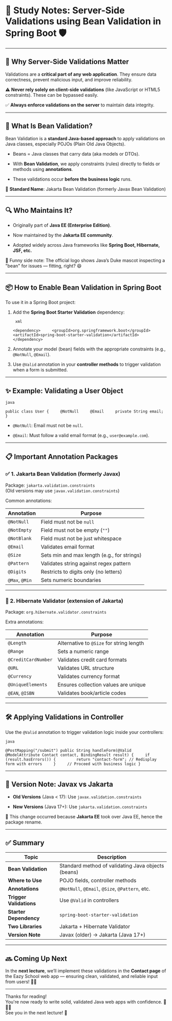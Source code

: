 # 📘 Study Notes: Server-Side Validations using Bean Validation in Spring Boot 🛡️

---

## 🧠 Why Server-Side Validations Matter

Validations are a **critical part of any web application**. They ensure data correctness, prevent malicious input, and improve reliability.

⚠️ **Never rely solely on client-side validations** (like JavaScript or HTML5 constraints). These can be bypassed easily.

✅ **Always enforce validations on the server** to maintain data integrity.

---

## 🌱 What Is Bean Validation?

Bean Validation is a **standard Java-based approach** to apply validations on Java classes, especially POJOs (Plain Old Java Objects).

- Beans = Java classes that carry data (aka models or DTOs).
    
- With **Bean Validation**, we apply constraints (rules) directly to fields or methods using **annotations**.
    
- These validations occur **before the business logic** runs.
    

📌 **Standard Name**: Jakarta Bean Validation (formerly Javax Bean Validation)

---

## 🔍 Who Maintains It?

- Originally part of **Java EE (Enterprise Edition)**.
    
- Now maintained by the **Jakarta EE community**.
    
- Adopted widely across Java frameworks like **Spring Boot, Hibernate, JSF, etc.**
    

👀 Funny side note: The official logo shows Java’s Duke mascot inspecting a "bean" for issues — fitting, right? 😄

---

## 📦 How to Enable Bean Validation in Spring Boot

To use it in a Spring Boot project:

1. Add the **Spring Boot Starter Validation** dependency:
    

		xml

	`<dependency>     <groupId>org.springframework.boot</groupId>     <artifactId>spring-boot-starter-validation</artifactId> </dependency>`

2. Annotate your model (bean) fields with the appropriate constraints (e.g., `@NotNull`, `@Email`).
    
3. Use `@Valid` annotation in your **controller methods** to trigger validation when a form is submitted.
    

---

## ✨ Example: Validating a User Object

	java

	public class User {     @NotNull     @Email     private String email; }

- `@NotNull`: Email must not be `null`.
    
- `@Email`: Must follow a valid email format (e.g., `user@example.com`).
    

---

## 📋 Important Annotation Packages

### ✅ 1. Jakarta Bean Validation (formerly Javax)

Package: `jakarta.validation.constraints`  
(Old versions may use `javax.validation.constraints`)

Common annotations:

|Annotation|Purpose|
|---|---|
|`@NotNull`|Field must not be `null`|
|`@NotEmpty`|Field must not be empty (`""`)|
|`@NotBlank`|Field must not be just whitespace|
|`@Email`|Validates email format|
|`@Size`|Sets min and max length (e.g., for strings)|
|`@Pattern`|Validates string against regex pattern|
|`@Digits`|Restricts to digits only (no letters)|
|`@Max`, `@Min`|Sets numeric boundaries|

---

### 🔧 2. Hibernate Validator (extension of Jakarta)

Package: `org.hibernate.validator.constraints`

Extra annotations:

|Annotation|Purpose|
|---|---|
|`@Length`|Alternative to `@Size` for string length|
|`@Range`|Sets a numeric range|
|`@CreditCardNumber`|Validates credit card formats|
|`@URL`|Validates URL structure|
|`@Currency`|Validates currency format|
|`@UniqueElements`|Ensures collection values are unique|
|`@EAN`, `@ISBN`|Validates book/article codes|

---

## 🛠 Applying Validations in Controller

Use the `@Valid` annotation to trigger validation logic inside your controllers:

	java

	@PostMapping("/submit") public String handleForm(@Valid @ModelAttribute Contact contact, BindingResult result) {     if (result.hasErrors()) {         return "contact-form"; // Redisplay form with errors     }     // Proceed with business logic }

---

## 📅 Version Note: Javax vs Jakarta

- **Old Versions** (Java < 17): Use `javax.validation.constraints`
    
- **New Versions** (Java 17+): Use `jakarta.validation.constraints`
    

🔁 This change occurred because **Jakarta EE** took over Java EE, hence the package rename.

---

## ✅ Summary

|Topic|Description|
|---|---|
|**Bean Validation**|Standard method of validating Java objects (beans)|
|**Where to Use**|POJO fields, controller methods|
|**Annotations**|`@NotNull`, `@Email`, `@Size`, `@Pattern`, etc.|
|**Trigger Validations**|Use `@Valid` in controllers|
|**Starter Dependency**|`spring-boot-starter-validation`|
|**Two Libraries**|Jakarta + Hibernate Validator|
|**Version Note**|Javax (older) → Jakarta (Java 17+)|

---

## 🔜 Coming Up Next

In the **next lecture**, we’ll implement these validations in the **Contact page** of the Eazy School web app — ensuring clean, validated, and reliable input from users! 🏫✨

---

Thanks for reading!  
You're now ready to write solid, validated Java web apps with confidence. 🚀🧑‍💻  
See you in the next lecture! 👋